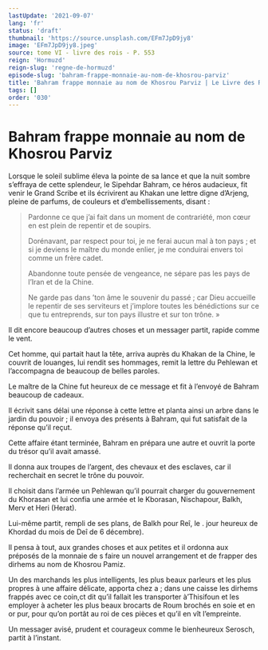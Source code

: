 ```yaml
---
lastUpdate: '2021-09-07'
lang: 'fr'
status: 'draft'
thumbnail: 'https://source.unsplash.com/EFm7JpD9jy8'
image: 'EFm7JpD9jy8.jpeg'
source: tome VI - livre des rois - P. 553
reign: 'Hormuzd'
reign-slug: 'regne-de-hormuzd'
episode-slug: 'bahram-frappe-monnaie-au-nom-de-khosrou-parviz'
title: 'Bahram frappe monnaie au nom de Khosrou Parviz | Le Livre des Rois | Shâhnâmeh'
tags: []
order: '030'
---
```


<!-- LTeX: language=fr -->

# Bahram frappe monnaie au nom de Khosrou Parviz

Lorsque le soleil sublime éleva la pointe de sa lance et que la nuit sombre s’effraya de cette splendeur, le Sipehdar Bahram, ce héros audacieux, fit venir le Grand Scribe et ils écrivirent au Khakan une lettre digne d’Arjeng, pleine de parfums, de couleurs et d’embellissements, disant :

> Pardonne ce que j’ai fait dans un moment de contrariété, mon cœur en est plein de repentir et de soupirs.
>
> Dorénavant, par respect pour toi, je ne ferai aucun mal à ton pays ; et si je deviens le maître du monde enlier, je me conduirai envers toi comme un frère cadet.
>
> Abandonne toute pensée de vengeance, ne sépare pas les pays de l’Iran et de la Chine.
>
> Ne garde pas dans ’ton âme le souvenir du passé ; car Dieu accueille le repentir de ses serviteurs et j’implore toutes les bénédictions sur ce que tu entreprends, sur ton pays illustre et sur ton trône. »

Il dit encore beaucoup d’autres choses et un messager partit, rapide comme le vent.

Cet homme, qui partait haut la tête, arriva auprès du Khakan de la Chine, le couvrit de louanges, lui rendit ses hommages, remit la lettre du Pehlewan et l’accompagna de beaucoup de belles paroles.

Le maître de la Chine fut heureux de ce message et fit à l’envoyé de Bahram beaucoup de cadeaux.

Il écrivit sans délai une réponse à cette lettre et planta ainsi un arbre dans le jardin du pouvoir ; il envoya des présents à Bahram, qui fut satisfait de la réponse qu’il reçut.

Cette affaire étant terminée, Bahram en prépara une autre et ouvrit la porte du trésor qu’il avait amassé.

Il donna aux troupes de l’argent, des chevaux et des esclaves, car il recherchait en secret le trône du pouvoir.

Il choisit dans l’armée un Pehlewan qu’il pourrait charger du gouvernement du Khorasan et lui confia une armée et le Kborasan, Nischapour, Balkh, Merv et Heri (Herat).

Lui-même partit, rempli de ses plans, de Balkh pour Reî, le . jour heureux de Khordad du mois de Deî de 6 décembre).

Il pensa à tout, aux grandes choses et aux petites et il ordonna aux préposés de la monnaie de s faire un nouvel arrangement et de frapper des dirhems au nom de Khosrou Pamiz.

Un des marchands les plus intelligents, les plus beaux parleurs et les plus propres à une affaire délicate, apporta chez a ; dans une caisse les dirhems frappés avec ce coin,ct dit qu’il fallait les transporter à’Thisifoun et les employer à acheter les plus beaux brocarts de Roum brochés en soie et en or pur, pour qu’on portât au roi de ces pièces et qu’il en vît l’empreinte.

Un messager avisé, prudent et courageux comme le bienheureux Serosch, partit à l’instant.
